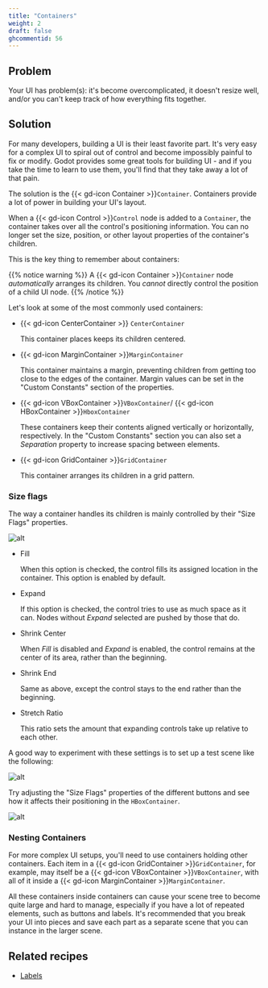 ```yaml
---
title: "Containers"
weight: 2
draft: false
ghcommentid: 56
---
```


## Problem

Your UI has problem(s): it's become overcomplicated, it doesn't resize well, and/or you can't keep track of how everything fits together.

## Solution

For many developers, building a UI is their least favorite part. It's very easy for a complex UI to spiral out of control and become impossibly painful to fix or modify. Godot provides some great tools for building UI - and if you take the time to learn to use them, you'll find that they take away a lot of that pain.

The solution is the {{< gd-icon Container >}}`Container`. Containers provide a lot of power in building your UI's layout.

When a {{< gd-icon Control >}}`Control` node is added to a `Container`, the container takes over all the control's positioning information. You can no longer set the size, position, or other layout properties of the container's children.

This is the key thing to remember about containers:

{{% notice warning %}}
A {{< gd-icon Container >}}`Container` node *automatically* arranges its children. You *cannot* directly control the position of a child UI node.
{{% /notice %}}

Let's look at some of the most commonly used containers:

* {{< gd-icon CenterContainer >}} `CenterContainer`

    This container places keeps its children centered.

* {{< gd-icon MarginContainer >}}`MarginContainer`

    This container maintains a margin, preventing children from getting too close to the edges of the container. Margin values can be set in the "Custom Constants" section of the properties.

* {{< gd-icon VBoxContainer >}}`VBoxContainer`/ {{< gd-icon HBoxContainer >}}`HboxContainer`

    These containers keep their contents aligned vertically or horizontally, respectively. In the "Custom Constants" section you can also set a *Separation* property to increase spacing between elements.

* {{< gd-icon GridContainer >}}`GridContainer`

    This container arranges its children in a grid pattern.

### Size flags

The way a container handles its children is mainly controlled by their "Size Flags" properties.

![alt](/godot_recipes/img/ui_size_flags.png)

* Fill

    When this option is checked, the control fills its assigned location in the container. This option is enabled by default.

* Expand

    If this option is checked, the control tries to use as much space as it can. Nodes without *Expand* selected are pushed by those that do.

* Shrink Center

    When *Fill* is disabled and *Expand* is enabled, the control remains at the center of its area, rather than the beginning.

* Shrink End

    Same as above, except the control stays to the end rather than the beginning.

* Stretch Ratio

    This ratio sets the amount that expanding controls take up relative to each other.

A good way to experiment with these settings is to set up a test scene like the following:

![alt](/godot_recipes/img/ui_flags_example01.png)

Try adjusting the "Size Flags" properties of the different buttons and see how it affects their positioning in the `HBoxContainer`.

![alt](/godot_recipes/img/ui_flags_example02.gif)

### Nesting Containers

For more complex UI setups, you'll need to use containers holding other containers. Each item in a {{< gd-icon GridContainer >}}`GridContainer`, for example, may itself be a {{< gd-icon VBoxContainer >}}`VBoxContainer`, with all of it inside a {{< gd-icon MarginContainer >}}`MarginContainer`.

All these containers inside containers can cause your scene tree to become quite large and hard to manage, especially if you have a lot of repeated elements, such as buttons and labels. It's recommended that you break your UI into pieces and save each part as a separate scene that you can instance in the larger scene.

<!-- {{% notice note %}}
Download the project file here: [screen_shake.zip](/godot_recipes/files/screen_shake.zip)
{{% /notice %}} -->

## Related recipes

- [Labels](/godot_recipes/ui/labels)


<!-- #### Like video? -->

<!-- {{< youtube C-Sn55e5wnk >}} -->